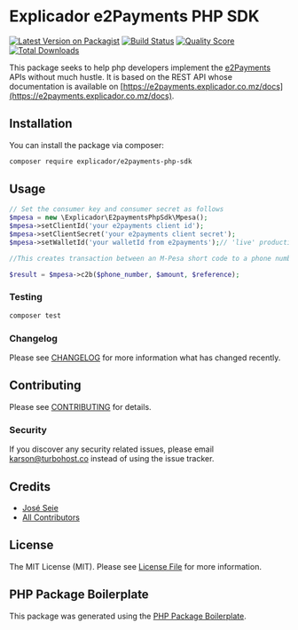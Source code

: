# Explicador e2Payments PHP SDK

[![Latest Version on Packagist](https://img.shields.io/packagist/v/explicador/e2payments-php-sdk.svg?style=flat-square)](https://packagist.org/packages/explicador/e2payments-php-sdk)
[![Build Status](https://img.shields.io/travis/explicador/e2payments-php-sdk/master.svg?style=flat-square)](https://travis-ci.org/explicador/e2payments-php-sdk)
[![Quality Score](https://img.shields.io/scrutinizer/g/explicador/e2payments-php-sdk.svg?style=flat-square)](https://scrutinizer-ci.com/g/explicador/e2payments-php-sdk)
[![Total Downloads](https://img.shields.io/packagist/dt/explicador/e2payments-php-sdk.svg?style=flat-square)](https://packagist.org/packages/explicador/e2payments-php-sdk)

This package seeks to help php developers implement the [e2Payments](https://e2payments.explicador.co.mz) APIs without much hustle. It is based on the REST API whose documentation is available on [https://e2payments.explicador.co.mz/docs](https://e2payments.explicador.co.mz/docs).

## Installation

You can install the package via composer:

```bash
composer require explicador/e2payments-php-sdk
```

## Usage

``` php
// Set the consumer key and consumer secret as follows
$mpesa = new \Explicador\E2paymentsPhpSdk\Mpesa();
$mpesa->setClientId('your e2payments client id');
$mpesa->setClientSecret('your e2payments client secret');
$mpesa->setWalletId('your walletId from e2payments');// 'live' production environment 

//This creates transaction between an M-Pesa short code to a phone number registered on M-Pesa.

$result = $mpesa->c2b($phone_number, $amount, $reference);
```

### Testing

``` bash
composer test
```

### Changelog

Please see [CHANGELOG](CHANGELOG.md) for more information what has changed recently.

## Contributing

Please see [CONTRIBUTING](CONTRIBUTING.md) for details.

### Security

If you discover any security related issues, please email karson@turbohost.co instead of using the issue tracker.

## Credits

- [José Seie](https://github.com/joseseie)
- [All Contributors](../../contributors)

## License

The MIT License (MIT). Please see [License File](LICENSE.md) for more information.

## PHP Package Boilerplate

This package was generated using the [PHP Package Boilerplate](https://laravelpackageboilerplate.com).
